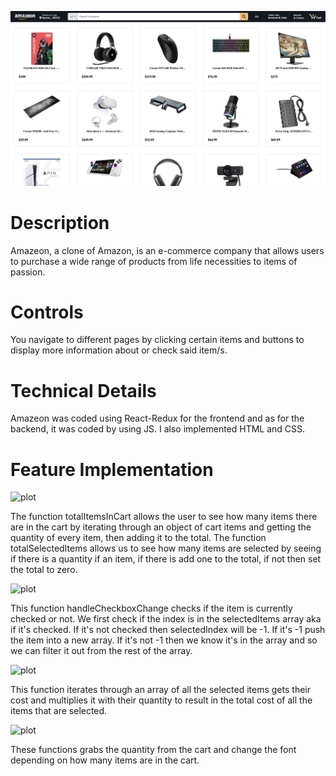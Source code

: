 ![plot](./AmazeonHome.png)

# Description
Amazeon, a clone of Amazon, is an e-commerce company that allows users to purchase a wide range of products from life necessities to items of passion. 

# Controls
You navigate to different pages by clicking certain items and buttons to display more information about or check said item/s.

# Technical Details
Amazeon was coded using React-Redux for the frontend and as for the backend, it was coded by using JS. I also implemented HTML and CSS. 

# Feature Implementation
![plot](./TotalSelectedAndInCart.png) 

The function totalItemsInCart allows the user to see how many items there are in the cart by iterating through an object of cart items and getting the quantity of every item, then adding it to the total. The function totalSelectedItems allows us to see how many items are selected by seeing if there is a quantity if an item, if there is add one to the total, if not then set the total to zero.

![plot](./CheckboxChange.png) 

This function handleCheckboxChange checks if the item is currently checked or not. We first check if the index is in the selectedItems array aka if it's checked. If it's not checked then selectedIndex will be -1. If it's -1 push the item into a new array. If it's not -1 then we know it's in the array and so we can filter it out from the rest of the array.

![plot](./CalcuateSelectedItemsCost.png) 

This function iterates through an array of all the selected items gets their cost and multiplies it with their quantity to result in the total cost of all the items that are selected.

![plot](./CartQuanityAndSize.png) 

These functions grabs the quantity from the cart and change the font depending on how many items are in the cart.
